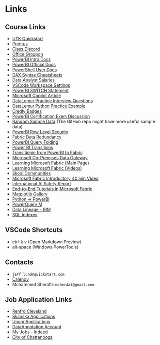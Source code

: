 # Links

## Course Links

- [UTK Quickstart](https://utk.quickstart.com/my-dashboard/#/bootcamp/0)
- [Prentus](https://quickstart.prentus.co)
- [Class Discord](https://discord.com/channels/1342913437122039838/1342913437122039843)
- [Office Groupon](https://www.groupon.com/deals/license-tom-llc-1)
- [PowerBI Intro Docs](https://monashdatafluency.github.io/Power_BI/powerbi-intro.pdf)
- [PowerBI Official Docs](https://learn.microsoft.com/en-us/power-bi/)
- [PowerShell User Docs](https://github.com/ab14jain/PowerShell)
- [DAX Syntax Cheatsheets](https://thedataschool.co.uk/rosh-khan/dax-cheat-sheet-for-beginners/)
- [Data Analyst Salaries](https://builtin.com/salaries)
- [VSCode Workspace Settings](https://vscode-docs.readthedocs.io/en/stable/customization/userandworkspace/)
- [PowerBI SWITCH Statement](https://www.datacamp.com/tutorial/switch-in-dax-for-power-bi)
- [Microsoft Copilot Article](https://www.techtarget.com/searchdatamanagement/tip/How-to-use-Microsoft-Copilot-in-Power-BI)
- [DataLemur Practice Interview Questions](https://datalemur.com/questions)
- [DataLemur Python Practice Example](https://datalemur.com/questions/python-pascals-triangle)
- [Credly Badges](https://www.credly.com/users/alex-munger.3a168db4)
- [PowerBI Certification Exam Discussion](https://www.reddit.com/r/PowerBI/comments/11m7e6s/power_bi_data_analyst_pl300_exam_what_is_it_like/?rdt=39857)
- [Random Sample Data](https://raw.githubusercontent.com/MicrosoftLearning/dp-data/main/orders.csv) (The GitHub repo might have more useful sample data)
- [PowerBI Row Level Security](https://learn.microsoft.com/en-us/fabric/security/service-admin-row-level-security)
- [Fabric Data Redundancy](https://community.fabric.microsoft.com/t5/Desktop/How-to-avoid-redundancy-in-a-double-table-relationship-scenario/td-p/2989391)
- [PowerBI Query Folding](https://learn.microsoft.com/en-us/power-query/query-folding-basics)
- [Power BI Transitions](https://www.plainconcepts.com/transition-power-bi-fabric/)
- [Transitionin from PowerBI to Fabric](https://powerbi.microsoft.com/en-us/blog/grace-period-for-transitioning-from-power-bi-premium-to-microsoft-fabric/)
- [Microsoft On-Premises Data Gateway](https://learn.microsoft.com/en-us/data-integration/gateway/service-gateway-install)
- [Learning Microsoft Fabric (Main Page)](https://www.skool.com/microsoft-fabric)
- [Learning Microsoft Fabric (Videos)](https://www.youtube.com/@LearnMicrosoftFabric)
- [Skool Communities](https://www.skool.com/settings?t=communities)
- [Microsoft Fabric Introductory 40 min Video](https://www.youtube.com/watch?v=J4i5lcROJcs)
- [International AI Safety Report](https://www.gov.uk/government/publications/international-ai-safety-report-2025)
- [End-to-End Tutorials in Microsoft Fabric](https://learn.microsoft.com/en-us/fabric/fundamentals/end-to-end-tutorials)
- [Matplotlib Gallery](https://matplotlib.org/stable/gallery/index.html)
- [Python -> PowerBI](https://www.sqlshack.com/import-data-using-python-in-power-bi/)
- [PowerQuery M](https://learn.microsoft.com/en-us/powerquery-m/quick-tour-of-the-power-query-m-formula-language)
- [Data Lineage - IBM](https://www.ibm.com/think/topics/data-lineage)
- [SQL Indexes](https://www.sqlshack.com/what-is-the-difference-between-clustered-and-non-clustered-indexes-in-sql-server/)

## VSCode Shortcuts

- ctrl-k v (Open Markdown Preview)
- alt-space (Windows PowerTools)

## Contacts

- `jeff.lund@quickstart.com`
- [Calendy](https://calendly.com/jeff-lund/datascience)
- Mohammed Sherafti: `msher4ai@gmail.com`

## Job Application Links

- [Renfro Cleveland](https://www.paycomonline.net/v4/ats/web.php/application/MyApplications#!applications)
- [Skanska Applications](https://careers-skanska.icims.com/jobs/dashboard?hashed=-921244075)
- [Unum Applications](https://unum.wd1.myworkdayjobs.com/en-US/External/userHome?Job_Application_ID=JOB_APPLICATION-3-1086456)
- [DataAnnotation Account](https://app.dataannotation.tech/workers/tasks/6e57ab1c-ec8b-4ae3-acdc-326418cd2f22?task_response_id=90ad52fb-e5f9-49d1-8b64-2a512cc83e31)
- [My Jobs - Indeed](https://myjobs.indeed.com/applied?co=US&hl=en_US&tk=1inha1s9fg8gt801&from=_atweb_indapply-myJobsPromo-SmartApply)
- [City of Chattanooga](https://fa-eqto-saasfaprod1.fa.ocs.oraclecloud.com/hcmUI/CandidateExperience/en/sites/CX_1/my-profile)
